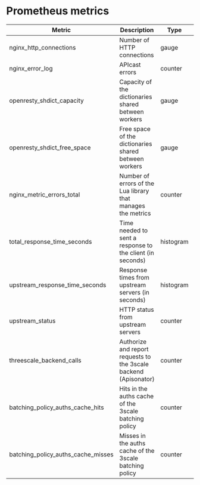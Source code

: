 # Prometheus metrics

| Metric                             | Description                                                      | Type      | Labels                                                 | Policy         |
|------------------------------------|------------------------------------------------------------------|-----------|--------------------------------------------------------|----------------|
| nginx_http_connections             | Number of HTTP connections                                       | gauge     | state(accepted, waiting, etc.)                         | Default        |
| nginx_error_log                    | APIcast errors                                                   | counter   | level(error, warn, notice, etc.)                       | Default        |
| openresty_shdict_capacity          | Capacity of the dictionaries shared between workers              | gauge     | dict(one for every dictionary)                         | Default        |
| openresty_shdict_free_space        | Free space of the dictionaries shared between workers            | gauge     | dict(one for every dictionary)                         | Default        |
| nginx_metric_errors_total          | Number of errors of the Lua library that manages the metrics     | counter   | -                                                      | Default        |
| total_response_time_seconds        | Time needed to sent a response to the client (in seconds)        | histogram | -                                                      | Default        |
| upstream_response_time_seconds     | Response times from upstream servers (in seconds)                | histogram | -                                                      | Default        |
| upstream_status                    | HTTP status from upstream servers                                | counter   | status                                                 | Default        |
| threescale_backend_calls           | Authorize and report requests to the 3scale backend (Apisonator) | counter   | endpoint(authrep, auth, report), status(2xx, 4xx, 5xx) | APIcast        |
| batching_policy_auths_cache_hits   | Hits in the auths cache of the 3scale batching policy            | counter   | -                                                      | 3scale Batcher |
| batching_policy_auths_cache_misses | Misses in the auths cache of the 3scale batching policy          | counter   | -                                                      | 3scale Batcher |
